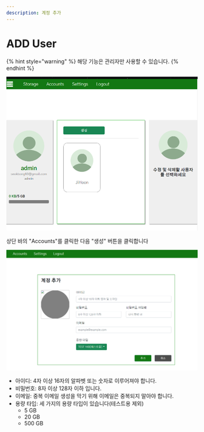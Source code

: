 ```yaml
---
description: 계정 추가
---
```


# ADD User

{% hint style="warning" %}
해당 기능은 관리자만 사용할 수 있습니다.
{% endhint %}

![](<../../../.gitbook/assets/image (3).png>)

상단 바의 "Accounts"를 클릭한 다음 "생성" 버튼을 클릭합니다



![](<../../../.gitbook/assets/image (4).png>)

* 아이디: 4자 이상 16자의 알파벳 또는 숫자로 이루어져야 합니다.
* 비밀번호: 8자 이상 128자 이하 입니다.
* 이메일: 중복 이메일 생성을 막기 위해 이메일은 중복되지 말아야 합니다.
* 용량 타입: 세 가지의 용량 타입이 있습니다(테스트용 제외)
  * 5 GB
  * 20 GB
  * 500 GB
